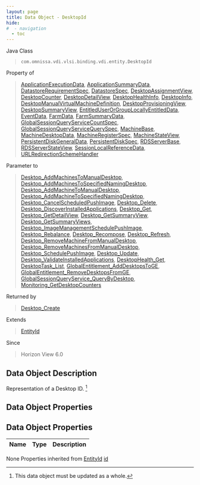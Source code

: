 ```yaml
---
layout: page
title: Data Object - DesktopId
hide:
#  - navigation
  - toc
---
```








Java Class
> `com.omnissa.vdi.vlsi.binding.vdi.entity.DesktopId`

Property of
> [ApplicationExecutionData](vdi.resources.Application.ApplicationExecutionData.md#field_detail), [ApplicationSummaryData](vdi.resources.Application.ApplicationSummaryData.md#field_detail), [DatastoreRequirementSpec](vdi.utils.virtualcenter.Datastore.DatastoreRequirementSpec.md#field_detail), [DatastoreSpec](vdi.utils.virtualcenter.Datastore.DatastoreSpec.md#field_detail), [DesktopAssignmentView](vdi.resources.Desktop.DesktopAssignmentView.md#field_detail), [DesktopCounter](vdi.health.Monitoring.DesktopCounter.md#field_detail), [DesktopDetailView](vdi.resources.Desktop.DesktopDetailView.md#field_detail), [DesktopHealthInfo](vdi.health.DesktopHealth.DesktopHealthInfo.md#field_detail), [DesktopInfo](vdi.resources.Desktop.DesktopInfo.md#field_detail), [DesktopManualVirtualMachineDefinition](vdi.resources.Desktop.ManualVirtualMachineDefinition.md#field_detail), [DesktopProvisioningView](vdi.resources.Desktop.DesktopProvisioningView.md#field_detail), [DesktopSummaryView](vdi.resources.Desktop.DesktopSummaryView.md#field_detail), [EntitledUserOrGroupLocallyEntitledData](vdi.users.EntitledUserOrGroup.LocallyEntitledData.md#field_detail), [EventData](vdi.infrastructure.EventDatabase.EventData.md#field_detail), [FarmData](vdi.resources.Farm.FarmData.md#field_detail), [FarmSummaryData](vdi.resources.Farm.FarmSummaryData.md#field_detail), [GlobalSessionQueryServiceCountSpec](vdi.users.GlobalSessionQueryService.CountSpec.md#field_detail), [GlobalSessionQueryServiceQuerySpec](vdi.users.GlobalSessionQueryService.QuerySpec.md#field_detail), [MachineBase](vdi.resources.Machine.MachineBase.md#field_detail), [MachineDesktopData](vdi.resources.Machine.MachineDesktopData.md#field_detail), [MachineRegisterSpec](vdi.resources.Machine.RegisterSpec.md#field_detail), [MachineStateView](vdi.resources.Machine.MachineStateView.md#field_detail), [PersistentDiskGeneralData](vdi.resources.PersistentDisk.PersistentDiskGeneralData.md#field_detail), [PersistentDiskSpec](vdi.resources.PersistentDisk.PersistentDiskSpec.md#field_detail), [RDSServerBase](vdi.resources.RDSServer.RDSServerBase.md#field_detail), [RDSServerStateView](vdi.resources.RDSServer.RDSServerStateView.md#field_detail), [SessionLocalReferenceData](vdi.users.Session.SessionLocalReferenceData.md#field_detail), [URLRedirectionSchemeHandler](vdi.infrastructure.URLRedirection.URLSchemeAndHandler.md#field_detail)

Parameter to
> [Desktop_AddMachinesToManualDesktop](vdi.resources.Desktop.md#addMachinesToManualDesktop), [Desktop_AddMachinesToSpecifiedNamingDesktop](vdi.resources.Desktop.md#addMachinesToSpecifiedNamingDesktop), [Desktop_AddMachineToManualDesktop](vdi.resources.Desktop.md#addMachineToManualDesktop), [Desktop_AddMachineToSpecifiedNamingDesktop](vdi.resources.Desktop.md#addMachineToSpecifiedNamingDesktop), [Desktop_CancelScheduledPushImage](vdi.resources.Desktop.md#cancelScheduledPushImage), [Desktop_Delete](vdi.resources.Desktop.md#delete), [Desktop_DiscoverInstalledApplications](vdi.resources.Desktop.md#discoverInstalledApplications), [Desktop_Get](vdi.resources.Desktop.md#get), [Desktop_GetDetailView](vdi.resources.Desktop.md#getDetailView), [Desktop_GetSummaryView](vdi.resources.Desktop.md#getSummaryView), [Desktop_GetSummaryViews](vdi.resources.Desktop.md#getSummaryViews), [Desktop_ImageManagementSchedulePushImage](vdi.resources.Desktop.md#imageManagementSchedulePushImage), [Desktop_Rebalance](vdi.resources.Desktop.md#rebalance), [Desktop_Recompose](vdi.resources.Desktop.md#recompose), [Desktop_Refresh](vdi.resources.Desktop.md#refresh), [Desktop_RemoveMachineFromManualDesktop](vdi.resources.Desktop.md#removeMachineFromManualDesktop), [Desktop_RemoveMachinesFromManualDesktop](vdi.resources.Desktop.md#removeMachinesFromManualDesktop), [Desktop_SchedulePushImage](vdi.resources.Desktop.md#schedulePushImage), [Desktop_Update](vdi.resources.Desktop.md#update), [Desktop_ValidateInstalledApplications](vdi.resources.Desktop.md#validateInstalledApplications), [DesktopHealth_Get](vdi.health.DesktopHealth.md#get), [DesktopTask_List](vdi.task.DesktopTask.md#list), [GlobalEntitlement_AddDesktopsToGE](vdi.federation.GlobalEntitlement.md#addDesktopsToGE), [GlobalEntitlement_RemoveDesktopsFromGE](vdi.federation.GlobalEntitlement.md#removeDesktopsFromGE), [GlobalSessionQueryService_QueryByDesktop](vdi.users.GlobalSessionQueryService.md#queryByDesktop), [Monitoring_GetDesktopCounters](vdi.health.Monitoring.md#getDesktopCounters)

Returned by
> [Desktop_Create](vdi.resources.Desktop.md#create)

Extends
> [EntityId](vdi.EntityId.md)

Since
> Horizon View 6.0


## Data Object Description

Representation of a Desktop ID.
 [^167]



## Data Object Properties

## Data Object Properties

 Name | Type | Description
:---|:---:|:---
None
Properties inherited from [EntityId](vdi.EntityId.md)
[id](vdi.EntityId.md#id)


 


[^167]: This data object must be updated as a whole.